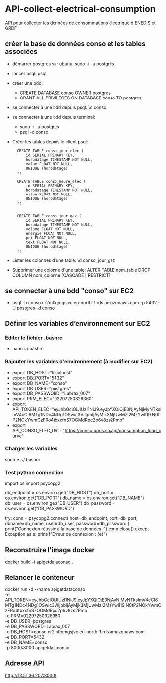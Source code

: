 # API-collect-electrical-consumption
API pour collecter les données de consommations électrique d'ENEDIS et GRDF


## créer la base de données conso et les tables associées

* démarrer postgres sur ubunu: sudo -i -u postgres
* lancer psql: psql
* créer une bdd: 
  - CREATE DATABASE conso OWNER postgres;
  - GRANT ALL PRIVILEGES ON DATABASE conso TO postgres;
* se connecter à une bdd depuis psql: \c conso
* se connecter à une bdd depuis terminal:
  - sudo -i -u postgres
  - psql -d conso
* Créer les tables depuis le client psql:

        CREATE TABLE conso_jour_elec (
            id SERIAL PRIMARY KEY,
            horodatage TIMESTAMP NOT NULL,
            value FLOAT NOT NULL,
            UNIQUE (horodatage)
        );

        CREATE TABLE conso_heure_elec (
            id SERIAL PRIMARY KEY,
            horodatage TIMESTAMP NOT NULL,
            value FLOAT NOT NULL,
            UNIQUE (horodatage)
        );


        CREATE TABLE conso_jour_gaz (
            id SERIAL PRIMARY KEY,
            horodatage TIMESTAMP NOT NULL,
            volume FLOAT NOT NULL,
            energie FLOAT NOT NULL,
            pci FLOAT NOT NULL,
            text FLOAT NOT NULL,
            UNIQUE (horodatage)
        );

* Lister les colonnes d'une table: \d conso_jour_gaz
* Supprimer une colonne d'une table: ALTER TABLE nom_table DROP COLUMN nom_colonne [CASCADE | RESTRICT];



## se connecter à une bdd "conso" sur EC2

* psql -h conso.cr2m0qmgsjvc.eu-north-1.rds.amazonaws.com -p 5432 -U postgres -d conso

## Définir les variables d’environnement sur EC2

### Éditer le fichier .bashrc
* nano ~/.bashrc

### Rajouter les variables d'environnement (à modifier sur EC2)
* export DB_HOST="localhost"
* export DB_PORT="5432"
* export DB_NAME="conso"
* export DB_USER="postgres"
* export DB_PASSWORD="Labrax_007"
* export PRM_ELEC="02297250326360"
* export API_TOKEN_ELEC="eyJhbGciOiJIUzI1NiJ9.eyJpYXQiOjE3NjAyNjMyNTksImV4cCI6MTg1NDc4NDg1OSwic3ViIjpbIjAyMjk3MjUwMzI2MzYwIl19.N0tP2NOkYwmCzFRo4tbxxfnS7OGMdRpc2p6v8zs2Pmo"
* export API_CONSO_ELEC_URL="https://conso.boris.sh/api/consumption_load_curve"

### Charger les variables
source ~/.bashrc

### Test python connection

import os
import psycopg2

db_endpoint = os.environ.get("DB_HOST")
db_port = os.environ.get("DB_PORT")
db_name = os.environ.get("DB_NAME")
db_user = os.environ.get("DB_USER")
db_password = os.environ.get("DB_PASSWORD")

try:
    conn = psycopg2.connect(
        host=db_endpoint,
        port=db_port,
        dbname=db_name,
        user=db_user,
        password=db_password
    )
    print("Connexion réussie à la base de données !")
    conn.close()
except Exception as e:
    print(f"Erreur de connexion : {e}")


## Reconstruire l'image docker
docker build -t apigetdataconso .


## Relancer le conteneur
docker run -d --name apigetdataconso \
  -e API_TOKEN=eyJhbGciOiJIUzI1NiJ9.eyJpYXQiOjE3NjAyNjMyNTksImV4cCI6MTg1NDc4NDg1OSwic3ViIjpbIjAyMjk3MjUwMzI2MzYwIl19.N0tP2NOkYwmCzFRo4tbxxfnS7OGMdRpc2p6v8zs2Pmo \
  -e PRM=02297250326360 \
  -e DB_USER=postgres \
  -e DB_PASSWORD=Labrax_007 \
  -e DB_HOST=conso.cr2m0qmgsjvc.eu-north-1.rds.amazonaws.com \
  -e DB_PORT=5432 \
  -e DB_NAME=conso \
  -p 8000:8000 apigetdataconso

## Adresse API

http://13.51.36.207:8000/